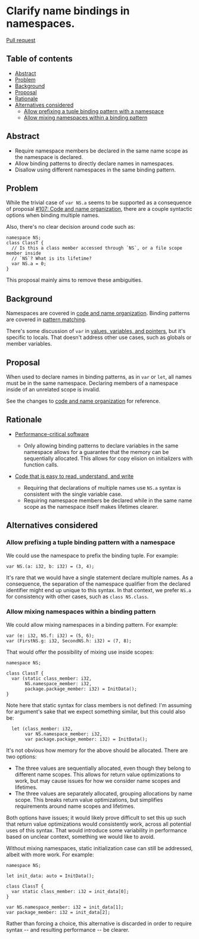 # Clarify name bindings in namespaces.

<!--
Part of the Carbon Language project, under the Apache License v2.0 with LLVM
Exceptions. See /LICENSE for license information.
SPDX-License-Identifier: Apache-2.0 WITH LLVM-exception
-->

[Pull request](https://github.com/carbon-language/carbon-lang/pull/3407)

<!-- toc -->

## Table of contents

-   [Abstract](#abstract)
-   [Problem](#problem)
-   [Background](#background)
-   [Proposal](#proposal)
-   [Rationale](#rationale)
-   [Alternatives considered](#alternatives-considered)
    -   [Allow prefixing a tuple binding pattern with a namespace](#allow-prefixing-a-tuple-binding-pattern-with-a-namespace)
    -   [Allow mixing namespaces within a binding pattern](#allow-mixing-namespaces-within-a-binding-pattern)

<!-- tocstop -->

## Abstract

-   Require namespace members be declared in the same name scope as the
    namespace is declared.
-   Allow binding patterns to directly declare names in namespaces.
-   Disallow using different namespaces in the same binding pattern.

## Problem

While the trivial case of `var NS.a` seems to be supported as a consequence of
proposal
[#107: Code and name organization](https://github.com/carbon-language/carbon-lang/pull/107),
there are a couple syntactic options when binding multiple names.

Also, there's no clear decision around code such as:

```
namespace NS;
class ClassT {
  // Is this a class member accessed through `NS`, or a file scope member inside
  // `NS`? What is its lifetime?
  var NS.a = 0;
}
```

This proposal mainly aims to remove these ambiguities.

## Background

Namespaces are covered in
[code and name organization](/docs/design/code_and_name_organization/#namespaces).
Binding patterns are covered in
[pattern matching](/docs/design/pattern_matching.md#binding-patterns).

There's some discussion of `var` in
[values, variables, and pointers](/docs/design/values.md), but it's specific to
locals. That doesn't address other use cases, such as globals or member
variables.

## Proposal

When used to declare names in binding patterns, as in `var` or `let`, all names
must be in the same namespace. Declaring members of a namespace inside of an
unrelated scope is invalid.

See the changes to
[code and name organization](/docs/design/code_and_name_organization/#namespaces)
for reference.

## Rationale

-   [Performance-critical software](/docs/project/goals.md#performance-critical-software)

    -   Only allowing binding patterns to declare variables in the same
        namespace allows for a guarantee that the memory can be sequentially
        allocated. This allows for copy elision on initializers with function
        calls.

-   [Code that is easy to read, understand, and write](/docs/project/goals.md#code-that-is-easy-to-read-understand-and-write)

    -   Requiring that declarations of multiple names use `NS.a` syntax is
        consistent with the single variable case.
    -   Requiring namespace members be declared while in the same name scope as
        the namespace itself makes lifetimes clearer.

## Alternatives considered

### Allow prefixing a tuple binding pattern with a namespace

We could use the namespace to prefix the binding tuple. For example:

```carbon
var NS.(a: i32, b: i32) = (3, 4);
```

It's rare that we would have a single statement declare multiple names. As a
consequence, the separation of the namespace qualifier from the declared
identifier might end up unique to this syntax. In that context, we prefer `NS.a`
for consistency with other cases, such as `class NS.class`.

### Allow mixing namespaces within a binding pattern

We could allow mixing namespaces in a binding pattern. For example:

```carbon
var (e: i32, NS.f: i32) = (5, 6);
var (FirstNS.g: i32, SecondNS.h: i32) = (7, 8);
```

That would offer the possibility of mixing use inside scopes:

```carbon
namespace NS;

class ClassT {
  var (static class_member: i32,
       NS.namespace_member: i32,
       package.package_member: i32) = InitData();
}
```

Note here that static syntax for class members is not defined: I'm assuming for
argument's sake that we expect something similar, but this could also be:

```
  let (class_member: i32,
       var NS.namespace_member: i32,
       var package.package_member: i32) = InitData();
```

It's not obvious how memory for the above should be allocated. There are two
options:

-   The three values are sequentially allocated, even though they belong to
    different name scopes. This allows for return value optimizations to work,
    but may cause issues for how we consider name scopes and lifetimes.
-   The three values are separately allocated, grouping allocations by name
    scope. This breaks return value optimizations, but simplifies requirements
    around name scopes and lifetimes.

Both options have issues; it would likely prove difficult to set this up such
that return value optimizations would consistently work, across all potential
uses of this syntax. That would introduce some variability in performance based
on unclear context, something we would like to avoid.

Without mixing namespaces, static initialization case can still be addressed,
albeit with more work. For example:

```carbon
namespace NS;

let init_data: auto = InitData();

class ClassT {
  var static class_member: i32 = init_data[0];
}

var NS.namespace_member: i32 = init_data[1];
var package_member: i32 = init_data[2];
```

Rather than forcing a choice, this alternative is discarded in order to require
syntax -- and resulting performance -- be clearer.
